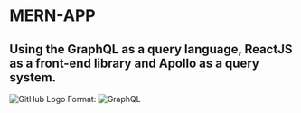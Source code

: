 # MERN-APP
## Using the GraphQL as a query language, ReactJS as a front-end library and Apollo as a query system.

![GitHub Logo](https://miro.medium.com/max/600/1*RCeGDSIqqW68bS5kYucTvA.png)
Format: ![GraphQL](url)

